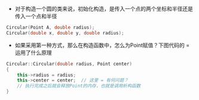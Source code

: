 * 对于构造一个圆的类来说，初始化构造，是传入一个点的两个坐标和半径还是传入一个点和半径
```Cpp
Circular(Point A, double radius);
Circular(double x, double y, double radius);
```
* 如果采用第一种方式，那么在构造函数中，怎么为Point赋值？下图代码的 = 运用了什么原理
```CPP
Circular::Circular(double radius, Point center)
{
    this->radius = radius;
    this->center = center;  // 这里 = 有何问题？
    // 执行完成之后就会释放Point的内存，也就是调用析构函数
}
```
